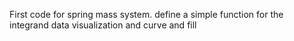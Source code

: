 First code for spring mass system.
define a simple function for the integrand
data visualization and curve and fill
